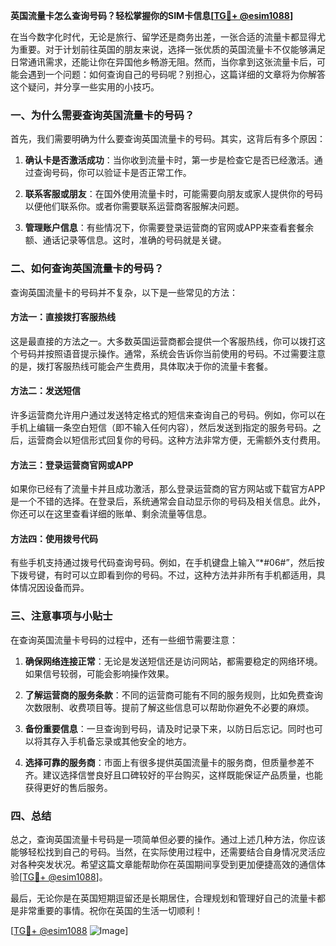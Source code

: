 **英国流量卡怎么查询号码？轻松掌握你的SIM卡信息[[TG💪+ @esim1088](https://t.me/s/esim1088)]**

在当今数字化时代，无论是旅行、留学还是商务出差，一张合适的流量卡都显得尤为重要。对于计划前往英国的朋友来说，选择一张优质的英国流量卡不仅能够满足日常通讯需求，还能让你在异国他乡畅游无阻。然而，当你拿到这张流量卡后，可能会遇到一个问题：如何查询自己的号码呢？别担心，这篇详细的文章将为你解答这个疑问，并分享一些实用的小技巧。

### 一、为什么需要查询英国流量卡的号码？

首先，我们需要明确为什么要查询英国流量卡的号码。其实，这背后有多个原因：

1. **确认卡是否激活成功**：当你收到流量卡时，第一步是检查它是否已经激活。通过查询号码，你可以验证卡是否正常工作。
   
2. **联系客服或朋友**：在国外使用流量卡时，可能需要向朋友或家人提供你的号码以便他们联系你。或者你需要联系运营商客服解决问题。

3. **管理账户信息**：有些情况下，你需要登录运营商的官网或APP来查看套餐余额、通话记录等信息。这时，准确的号码就是关键。

### 二、如何查询英国流量卡的号码？

查询英国流量卡的号码并不复杂，以下是一些常见的方法：

#### 方法一：直接拨打客服热线

这是最直接的方法之一。大多数英国运营商都会提供一个客服热线，你可以拨打这个号码并按照语音提示操作。通常，系统会告诉你当前使用的号码。不过需要注意的是，拨打客服热线可能会产生费用，具体取决于你的流量卡套餐。

#### 方法二：发送短信

许多运营商允许用户通过发送特定格式的短信来查询自己的号码。例如，你可以在手机上编辑一条空白短信（即不输入任何内容），然后发送到指定的服务号码。之后，运营商会以短信形式回复你的号码。这种方法非常方便，无需额外支付费用。

#### 方法三：登录运营商官网或APP

如果你已经有了流量卡并且成功激活，那么登录运营商的官方网站或下载官方APP是一个不错的选择。在登录后，系统通常会自动显示你的号码及相关信息。此外，你还可以在这里查看详细的账单、剩余流量等信息。

#### 方法四：使用拨号代码

有些手机支持通过拨号代码查询号码。例如，在手机键盘上输入“*#06#”，然后按下拨号键，有时可以立即看到你的号码。不过，这种方法并非所有手机都适用，具体情况因设备而异。

### 三、注意事项与小贴士

在查询英国流量卡号码的过程中，还有一些细节需要注意：

1. **确保网络连接正常**：无论是发送短信还是访问网站，都需要稳定的网络环境。如果信号较弱，可能会影响操作效果。

2. **了解运营商的服务条款**：不同的运营商可能有不同的服务规则，比如免费查询次数限制、收费项目等。提前了解这些信息可以帮助你避免不必要的麻烦。

3. **备份重要信息**：一旦查询到号码，请及时记录下来，以防日后忘记。同时也可以将其存入手机备忘录或其他安全的地方。

4. **选择可靠的服务商**：市面上有很多提供英国流量卡的服务商，但质量参差不齐。建议选择信誉良好且口碑较好的平台购买，这样既能保证产品质量，也能获得更好的售后服务。

### 四、总结

总之，查询英国流量卡号码是一项简单但必要的操作。通过上述几种方法，你应该能够轻松找到自己的号码。当然，在实际使用过程中，还需要结合自身情况灵活应对各种突发状况。希望这篇文章能帮助你在英国期间享受到更加便捷高效的通信体验[[TG💪+ @esim1088](https://t.me/s/esim1088)]。

最后，无论你是在英国短期逗留还是长期居住，合理规划和管理好自己的流量卡都是非常重要的事情。祝你在英国的生活一切顺利！

[[TG💪+ @esim1088](https://t.me/s/esim1088) ![Image](https://i.postimg.cc/4NQfJmqS/Snipaste-2025-05-13-00-14-12.png)]